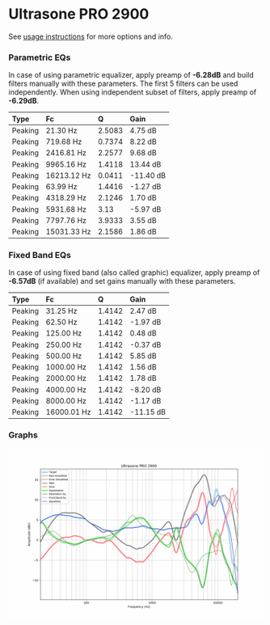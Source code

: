 # Ultrasone PRO 2900
See [usage instructions](https://github.com/jaakkopasanen/AutoEq#usage) for more options and info.

### Parametric EQs
In case of using parametric equalizer, apply preamp of **-6.28dB** and build filters manually
with these parameters. The first 5 filters can be used independently.
When using independent subset of filters, apply preamp of **-6.29dB**.

| Type    | Fc          |      Q | Gain      |
|:--------|:------------|:-------|:----------|
| Peaking | 21.30 Hz    | 2.5083 | 4.75 dB   |
| Peaking | 719.68 Hz   | 0.7374 | 8.22 dB   |
| Peaking | 2416.81 Hz  | 2.2577 | 9.68 dB   |
| Peaking | 9965.16 Hz  | 1.4118 | 13.44 dB  |
| Peaking | 16213.12 Hz | 0.0411 | -11.40 dB |
| Peaking | 63.99 Hz    | 1.4416 | -1.27 dB  |
| Peaking | 4318.29 Hz  | 2.1246 | 1.70 dB   |
| Peaking | 5931.68 Hz  | 3.13   | -5.97 dB  |
| Peaking | 7797.76 Hz  | 3.9333 | 3.55 dB   |
| Peaking | 15031.33 Hz | 2.1586 | 1.86 dB   |

### Fixed Band EQs
In case of using fixed band (also called graphic) equalizer, apply preamp of **-6.57dB**
(if available) and set gains manually with these parameters.

| Type    | Fc          |      Q | Gain      |
|:--------|:------------|:-------|:----------|
| Peaking | 31.25 Hz    | 1.4142 | 2.47 dB   |
| Peaking | 62.50 Hz    | 1.4142 | -1.97 dB  |
| Peaking | 125.00 Hz   | 1.4142 | 0.48 dB   |
| Peaking | 250.00 Hz   | 1.4142 | -0.37 dB  |
| Peaking | 500.00 Hz   | 1.4142 | 5.85 dB   |
| Peaking | 1000.00 Hz  | 1.4142 | 1.56 dB   |
| Peaking | 2000.00 Hz  | 1.4142 | 1.78 dB   |
| Peaking | 4000.00 Hz  | 1.4142 | -8.20 dB  |
| Peaking | 8000.00 Hz  | 1.4142 | -1.17 dB  |
| Peaking | 16000.01 Hz | 1.4142 | -11.15 dB |

### Graphs
![](./Ultrasone%20PRO%202900.png)